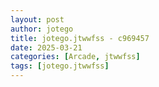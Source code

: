 ```yaml
---
layout: post
author: jotego
title: jotego.jtwwfss - c969457
date: 2025-03-21
categories: [Arcade, jtwwfss]
tags: [jotego.jtwwfss]
---
```


